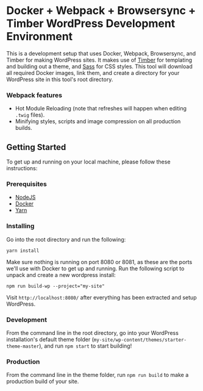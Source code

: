 # Docker + Webpack + Browsersync + Timber WordPress Development Environment 

This is a development setup that uses Docker, Webpack, Browsersync, and Timber for making WordPress sites. 
It makes use of [Timber](https://www.upstatement.com/timber/) for templating and building out a theme, and [Sass](http://sass-lang.com/) for CSS styles.
This tool will download all required Docker images, link them, and create a directory for your WordPress site in this tool's root directory. 

### Webpack features
* Hot Module Reloading (note that refreshes will happen when editing `.twig` files).
* Minifying styles, scripts and image compression on all production builds.


## Getting Started

To get up and running on your local machine, please follow these instructions:

### Prerequisites

* [NodeJS](https://nodejs.org/)
* [Docker](https://www.docker.com/community-edition)
* [Yarn](https://yarnpkg.com/lang/en/docs/install/)

### Installing

Go into the root directory and run the following:

```
yarn install
```

Make sure nothing is running on port 8080 or 8081, as these are the ports we'll use with Docker to get up and running.
Run the following script to unpack and create a new wordpress install:

```
npm run build-wp --project="my-site"
```

Visit `http://localhost:8080/` after everything has been extracted and setup WordPress.

### Development

From the command line in the root directory, go into your WordPress installation's default theme 
folder (`my-site/wp-content/themes/starter-theme-master`), and run `npm start` to start building!

### Production

From the command line in the theme folder, run `npm run build` to make a production build of your site. 

